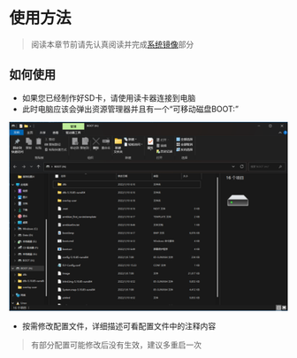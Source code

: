 # 使用方法

> 阅读本章节前请先认真阅读并完成[系统镜像](/introduction/system.md)部分

## 如何使用

* 如果您已经制作好SD卡，请使用读卡器连接到电脑
* 此时电脑应该会弹出资源管理器并且有一个“可移动磁盘BOOT:”
  
![BOOT](../images/fly_config/boots.png ":no-zoom")

* 按需修改配置文件，详细描述可看配置文件中的注释内容

> 有部分配置可能修改后没有生效，建议多重启一次